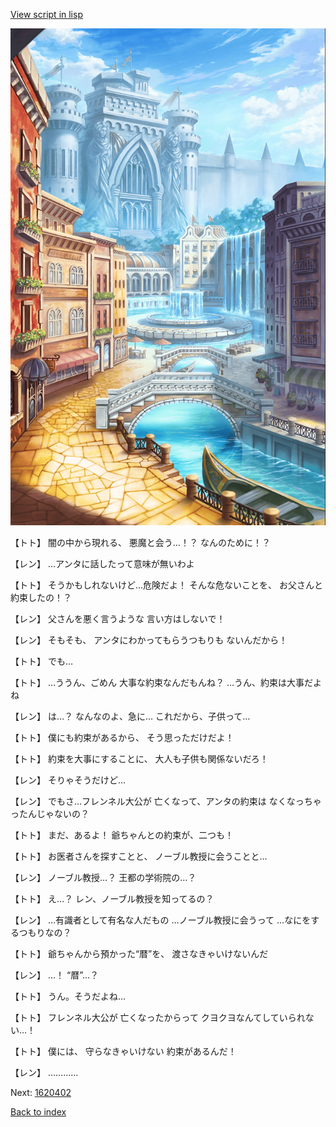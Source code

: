 [View script in lisp](../scripts/1620302.txt)

![006_town.png](../images/backgrounds/006_town.png)

【トト】
闇の中から現れる、
悪魔と会う…！？
なんのために！？

【レン】
…アンタに話したって意味が無いわよ

【トト】
そうかもしれないけど…危険だよ！
そんな危ないことを、
お父さんと約束したの！？

【レン】
父さんを悪く言うような
言い方はしないで！

【レン】
そもそも、
アンタにわかってもらうつもりも
ないんだから！

【トト】
でも…

【トト】
…ううん、ごめん
大事な約束なんだもんね？
…うん、約束は大事だよね

【レン】
は…？
なんなのよ、急に…
これだから、子供って…

【トト】
僕にも約束があるから、
そう思っただけだよ！

【トト】
約束を大事にすることに、
大人も子供も関係ないだろ！

【レン】
そりゃそうだけど…

【レン】
でもさ…フレンネル大公が
亡くなって、アンタの約束は
なくなっちゃったんじゃないの？

【トト】
まだ、あるよ！
爺ちゃんとの約束が、二つも！

【トト】
お医者さんを探すことと、
ノーブル教授に会うことと…

【レン】
ノーブル教授…？
王都の学術院の…？

【トト】
え…？
レン、ノーブル教授を知ってるの？

【レン】
…有識者として有名な人だもの
…ノーブル教授に会うって
…なにをするつもりなの？

【トト】
爺ちゃんから預かった“暦”を、
渡さなきゃいけないんだ

【レン】
…！
“暦”…？

【トト】
うん。そうだよね…

【トト】
フレンネル大公が
亡くなったからって
クヨクヨなんてしていられない…！

【トト】
僕には、
守らなきゃいけない
約束があるんだ！

【レン】
…………

Next: [1620402](1620402.md)

[Back to index](index.md)
